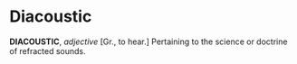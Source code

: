 # Diacoustic

**DIACOUSTIC**, _adjective_ \[Gr., to hear.\] Pertaining to the science or doctrine of refracted sounds.